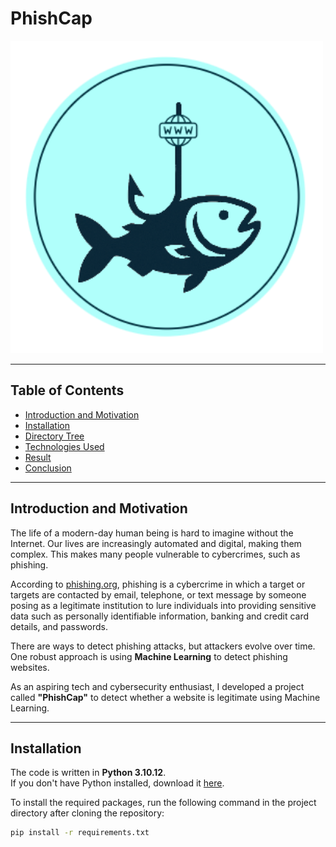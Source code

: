 # PhishCap

<img width="500" height="500" alt="PhishCap Logo" src="static/Logo.png" />

---

## Table of Contents
- [Introduction and Motivation](#introduction-and-motivation)
- [Installation](#installation)
- [Directory Tree](#directory-tree)
- [Technologies Used](#technologies-used)
- [Result](#result)
- [Conclusion](#conclusion)

---

## Introduction and Motivation

The life of a modern-day human being is hard to imagine without the Internet. Our lives are increasingly automated and digital, making them complex. This makes many people vulnerable to cybercrimes, such as phishing.  

According to [phishing.org](https://www.phishing.org/), phishing is a cybercrime in which a target or targets are contacted by email, telephone, or text message by someone posing as a legitimate institution to lure individuals into providing sensitive data such as personally identifiable information, banking and credit card details, and passwords.

There are ways to detect phishing attacks, but attackers evolve over time. One robust approach is using **Machine Learning** to detect phishing websites.  

As an aspiring tech and cybersecurity enthusiast, I developed a project called **"PhishCap"** to detect whether a website is legitimate using Machine Learning.  

---

## Installation

The code is written in **Python 3.10.12**.  
If you don't have Python installed, download it [here](https://www.python.org/downloads/).  

To install the required packages, run the following command in the project directory after cloning the repository:

```bash
pip install -r requirements.txt
